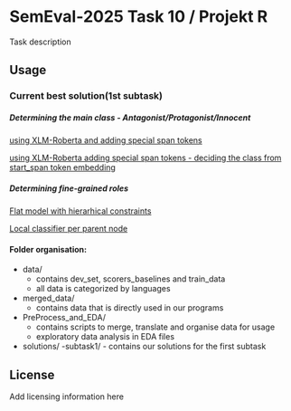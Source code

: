 # SemEval-2025 Task 10 / Projekt R
Task description

## Usage

### Current best solution(1st subtask)
##### Determining the main class - Antagonist/Protagonist/Innocent

[using XLM-Roberta and adding special span tokens](solutions/custom_tokens/xlm-roberta-span-tokens.ipynb)

[using XLM-Roberta adding special span tokens - deciding the class from start_span token embedding](solutions/custom_tokens/xlm_roberta_with_classification_on_start_span_token.ipynb)

##### Determining fine-grained roles

[Flat model with hierarhical constraints](solutions/hierarchical_classification/Hierarhical_flat.ipynb)

[Local classifier per parent node](solutions/hierarchical_classification/LCPN_with_metrics_only_classifier_withoutMLP.ipynb)


#### Folder organisation:
- data/
    - contains dev_set, scorers_baselines and train_data
    - all data is categorized by languages
- merged_data/
    - contains data that is directly used in our programs
- PreProcess_and_EDA/
    - contains scripts to merge, translate and organise data for usage
    - exploratory data analysis in EDA files
- solutions/
    -subtask1/
        - contains our solutions for the first subtask



## License
Add licensing information here
